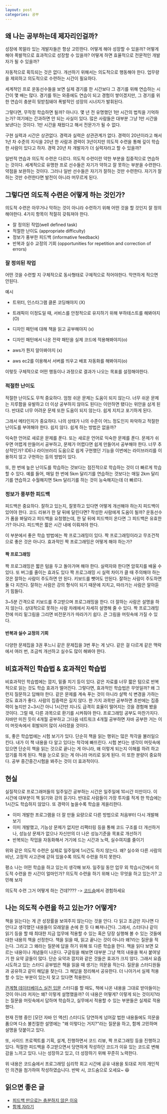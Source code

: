 ```yaml
---
layout: post
categories: 공부
---
```


## 왜 나는 공부하는데 제자리인걸까? 

성장에 목말라 있는 개발자들은 항상 고민한다. 어떻게 해야 성장할 수 있을까? 어떻게 해야 폭발적으로 효과적으로 성장할 수 있을까? 어떻게 하면 효율적으로 전문적인 개발자가 될 수 있을까?

자동적으로 획득되는 것은 없다. 개선하기 위해서는 의도적으로 행동해야 한다.
업무량을 제외하고 의도적으로 수련하는 시간이 필요하다.

세계적인 프로 운동선수들을 보면 실제 경기를 한 시간보다 그 경기를 위해 연습하는 시간이 몇 배는 많다.
경기를 뛰는 와중에도 연습이 되고 경험이 쌓이겠지만, 그 경기를 위한 연습이 충분히 뒷받침돼야 폭발적인 성장의 시너지가 발휘된다.

그렇다면, 무작정 학습하면 될까? 아니다. 몇 년 전 유명했던 1만 시간의 법칙을 기억하는가? 여기에는 간과하면 안 되는 사실이 있다. 많은 사람들은 대부분 그냥 1만 시간을 보낸다는 것이다. 1만 시간을 채웠다고 해서 전문가가 될 수 없다.

구현 실력과 시간은 상관없다. 경력과 실력은 상관관계가 없다. 경력이 20년이라고 해서 1년 차 수준의 지식을 20년 한 사람과
경력이 3년이지만 의도적 수련을 통해 깊이 학습한 사람이 있다고 하자. 경력 20년 차 개발자가 더 실력자라고 할 수 있을까?

일반적 연습과 의도적 수련은 다르다. 의도적 수련이란 약한 부분을 집중적으로 연습하는 것이다. 
세계적으로 유명한 프로 선수들은 자기가 약하고 잘 못하는 부분을 수련한다. 약점을 보완하는 것이다. 그러나 일반 선수들은 자기가 잘하는 것만 수련한다. 자기가 잘하는 것만 수련한다면 발전이 아니라 머무르게 된다. 

## 그렇다면 의도적 수련은 어떻게 하는 것인가? 

의도적 수련은 아무거나 막하는 것이 아니라 수련하기 위해 어떤 것을 할 것인지 잘 정의 해야한다. 
4가지 항목이 적절히 갖춰져야 한다. 
- 잘 정의된 작업(well defined task)
- 적절한 난이도 (appropriate difficulty)
- 정보가 풍부한 피드백 (informative feedback)
- 반복과 실수 교정의 기회 (opportunities for repetition and correction of errors)

### 잘 정의된 작업

어떤 것을 수련할 지 구체적으로 동사형태로 구체적으로 적어야한다. 막연하게 적으면 안된다. 

예시 
- 트위터, 인스타그램 클론 코딩해야지 (X)
- 트래픽이 이정도일 때, 서비스를 안정적으로 유지하기 위해 부하테스트를 해봐야지 (O)

- 디자인 패턴에 대해 책을 읽고 공부해야지 (x)
- 디자인 패턴에서 나온 전략 패턴을 실제 코드에 적용해봐야지(o)

- aws가 뭔지 알아봐야지 (x)
- aws ec2를 이용해서 서버를 띄우고 배포 자동화를 해봐야지(o)

이렇듯 구체적으로 어떤 행동이나 과정으로 결과가 나오는 목표를 설정해야한다.

### 적절한 난이도 

적절한 난이도도 무척 중요하다. 엄청 쉬운 문제는 도움이 되지 않는다. 너무 쉬운 문제는 지루함을 유발하고 더 이상 공부하지 않아도 된다는 이만하면 됐다는 위안을 삼게 된다. 반대로 너무 어려운 문제 또한 도움이 되지 않는다. 쉽게 지치고 포기하게 된다.

그래서 메타인지가 중요하다. 나의 상태가 나의 수준이 어느 정도인지 파악하고 적절한 난이도를 부여해야 한다. 쉽지 않다. 쉽게 하는 방법은 없을까?

익숙한 언어로 새로운 문제를 푼다. 또는 새로운 언어로 익숙한 문제를 푼다. 문제가 쉬우면 어렵게 만들어서 공부하고, 문제가 어렵다면 쉽게 만들어서 공부해야 한다. 너무 추상적인가?
IDE나 라이브러리 도움으로 쉽게 구현했던 기능을 이번에는 라이브러리를 이용하지 않고 구현하는 등의 방법이 있다.

또, 한 번에 높은 난이도를 학습하는 것보다는 점진적으로 학습하는 것이 더 빠르게 학습할 수 있다.
예를 들어, 매일 한 번에 5km 달리기를 연습하는 것보다는 매일 2km 달리기를 연습하고 수월해지면 5km 달리기를 하는 것이 능숙해지는데 더 빠르다.

### 정보가 풍부한 피드백

피드백은 중요하다. 잘하고 있는지, 잘못하고 있다면 어떻게 개선해야 하는지 피드백이 있어야 한다.
코드 리뷰가 한 달 뒤에 달린다면? 작성한 사람에게 도움이 될까?
운동선수가 폼을 봐달라고 피드백을 요청했는데, 한 달 뒤에 피드백이 온다면 그 피드백은 유효한가?
아니다. 피드백은 짧은 시간 내에 이뤄져야 한다.

이 부분에서 좋은 학습 방법에는 짝 프로그래밍이 있다.
짝 프로그래밍이라고 무조건적으로 좋은 것은 아니다. 효과적인 짝 프로그래밍은 어떻게 해야 하는가?

#### 짝 프로그래밍
짝 프로그래밍은 짧은 텀을 두고 돌아가며 해야 한다. 실력자와 한다면 암묵지를 배울 수 있다. 또 버그를 줄이는 효과도 있다
짝 프로그래밍 시 실력 차이가 클 때 주의해야 하는 것은 잘하는 사람이 주도하면 안 된다. 키보드를 뺏어도 안된다.
잘하는 사람이 주도하면 둘 다 지친다. 잘하는 사람은 강의 형식이 되기 때문에 지치고, 따라가는 사람은 알아듣기 힘들다.

3~5분 간격으로 키보드를 주고받으며 프로그래밍을 한다. 더 잘하는 사람은 설명을 하지 않는다. 상대적으로 못하는 사람 차례에서 자세히 설명해 줄 수 있다. 짝 프로그래밍 전에 미리 밑그림을 그리면 비전문가가 따라가기 쉽다. 큰 그림을 머릿속에 가질 수 있다.


#### 반복과 실수 교정의 기회
다양한 문제집을 3권 푸느니 같은 문제집을 3번 푸는 게 낫다. 같은 걸 다르게 같은 맥락에서 여러 번, 조금씩 개선하고 실수도 많이 해봐야 한다.

## 비효과적인 학습법 & 효과적인 학습법

비효과적인 학습법에는 깜지, 밑줄 치기 등이 있다. 같은 자료를 너무 짧은 텀으로 반복적으로 읽는 것도 학습 효과가 떨어진다.
그렇다면, 효과적인 학습법은 무엇일까? 왜 그런지 질문하고 답해야 한다. 같은 문제를 계속 푸는 것이 아니라 살짝 식 변경을 가하는 것도 효과가 좋다. 사람의 집중력은 길지 않다. 한 가지 과목만 공부하면 초반에는 집중력이 높지만 2~3시간 아니 1시간만 지나도 급격히 효율이 떨어지는 것을 경험해 봤을 것이다. 그럴 때, 다른 과목으로 환기를 시켜줘야 한다. 프로그래밍 공부도 마찬가지다.
자바만 미친 듯이 4개월 공부하고 그다음 네트워크 4개월 공부하면 자바 공부한 거는 이미 머릿속에서 휘발되어 많이 사라졌을 것이다.

또, 좋은 학습법에는 시험 보기가 있다. 단순히 책을 읽는 행위는 많은 착각을 불러일으킨다. 내가 이 책 내용을 다 알고 있다는 착각에 빠뜨린다. 시험 본다는 생각이 머릿속에 있으면 단순히 책을 읽는 것으로 끝나는 게 아니라, 왜 이렇게 되는지 이해를 하려 하고 암기를 하게 된다. 책을 눈으로 읽는 게 아니라 머리로 읽게 된다. 이 또한 분량이 중요하다. 공부 중간중간시험을 봐주는 것이 더 효과적이다.

## 현실 

실질적으로 프로그래머들의 일주일간 공부하는 시간은 일주일에 10시간 미만이다. 이 시간에 대부분이 책 읽기와 강의 듣기다. 
반대로 사람들이 가장 투자를 적게 한 학습에는 1시간도 학습하지 않았다. 또 경력이 높을수록 학습을 게을리한다.

- 이미 개발한 프로그램을 더 잘 만들 요량으로 다른 방법으로 처음부터 다시 개발해 보기
- 이미 개발했고, 기능상 문제가 없지만 리팩터링 등을 통해 코드 구조를 더 개선하거나, 성능상 문제가 없으나 자신만의 더 나은 성능기준을 목표로 개선하기
- 반복되는 작업을 자동화해서 거기에 드는 시간과 노력, 실수여지를 줄이기

위와 같은 의도적 수련은 실제로 일주일에 1시간도 하지 않는다. 왜? 실수와 다른 사람의 비난, 고정적 사고관에 갇혀 있을수록 의도적 수련을 하지 못한다.

평소 나는 어떤 학습을 하고 있는지 생각해 보자. 일주일 동안 업무 외 학습시간에서 의도적 수련을 한 시간이 얼마인가?
의도적 수련을 하기 위해 나는 무엇을 하고 있는가? 고민해 보자

의도적 수련 그거 어떻게 하는 건데???? 
-> [코드숨](https://www.codesoom.com/)에서 경험하세요 

## 나는 의도적 수련을 하고 있는가? 어떻게? 
책을 읽는다는 게 큰 성장률을 보여주지 않는다는 것을 안다. 다 읽고 조금만 지나면 다 안다고 생각했던 내용들이 모래알을 손에 쥔 듯 다 빠져나간다.
그래서, 스터디나 같이 읽기 등을 할 때 최대한 지금 업무에 적용할 수 있는 혹은 당장 실행해 볼 수 있는 것들에 대한 내용의 책을 선정한다.
책을 읽을 때, 읽고 끝나는 것이 아니라 왜?라는 질문을 적는다. 그리고 그 왜라는 질문에 답을 하기 위해 또 다른 학습을 한다.
책을 읽다 보면 모르는 내용이나 개념들이 나온다. 구글링을 해보면 대부분 그냥 책의 내용을 복사 붙여넣기 한 요약 글들이 많다.
단순 요약과 깜지와 같은 것들은 효과가 크지 않다. 그래서 요즘 시도하고 있는 스터디 공부법은 책을 읽을 때 생기는 의문을 적는다. 
질문을 스터디원들과 공유하고 같이 해답을 찾는다. 그 해답을 정리해서 공유한다. 더 나아가서 실제 적용할 수 있는 부분이 있는지 찾고 있다면 적용한다. 

[관계형 데이터베이스 실전 입문](https://kyuwon53.github.io/%EC%84%9C%ED%8F%89/2023-08-14-%EA%B4%80%EA%B3%84%ED%98%95-%EB%8D%B0%EC%9D%B4%ED%84%B0%EB%B2%A0%EC%9D%B4%EC%8A%A4-%EC%8B%A4%EC%A0%84-%EC%9E%85%EB%AC%B8-%EC%84%9C%ED%8F%89.html) 스터디를 할 때도, 책에 나온 내용을 그대로 받아들이는 것이 아니라 저자는 왜? 이렇게 설명했을까? 이 내용은 어떻게? 이렇게 되는 것이지?라는 질문을 머릿속에서 답하며 학습하고, 실무에서 적용할 수 있는 부분들은 실제로 적용했다. 

현재 진행 중인 [모던 자바 인 액션] 스터디도 당연하게 넘어갈 법한 내용들에도 의문을 품으며  다소 불친절한 설명에는 "왜 이렇다는 거지?"라는 질문을 하고, 함께 고민하며 설명을 덧붙이고 있다. 

또, 사이드 프로젝트를 기획, 설계, 진행하면서 코드 리뷰, 짝 프로그래밍 등을 진행하고 있다. 적절한 피드백을 주고받으면서 당연하게 작성하던 코드가 이유 있는 코드로 변해감을 느끼고 있다. 나는 성장하고 있고, 더 성장하기 위해 꾸준히 노력한다.

위 내용은 코드숨에서 프로그래밍 심리학 회고 시간에 공유 내용을 토대로 저의 개인적인 의견을 첨가하여 작성하였습니다. 
반박 시, 코드숨으로 오세요~ :laughing: 

## 읽으면 좋은 글 
- [피드백 만으로는 충분하지 않은 이유](https://www.codesoom.com/effective-feedback)
- [함께 자라기](https://www.yes24.com/Product/Goods/67350256)
